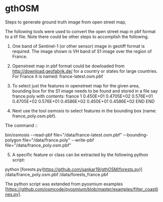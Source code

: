 # gthOSM

Steps to generate ground truth image from open street map,

The following tools were used to convert the open street map in pbf format to a tif file. Note there could be other steps to accomplish the following.

1. One band of Sentinel-1 (or other sensor) image in geotiff format is required. The image shown is VH band of S1 image over the region of France.



2. Openstreet map in pbf format could be dowloaded from http://download.geofabrik.de/ for a country or states for large countries.
For France it is named: france-latest.osm.pbf

3. To select just the features in openstreet map for the given area, bounding box for the S1 image needs to be found and stored in a file say france.poly with contents:
france
1
     0.450E+01    0.4705E+02
     0.576E+01    0.4705E+02
     0.576E+01    0.4586E+02
     0.450E+01    0.4586E+02
END
END

4. Next use the tool osmosis to select features in the bounding box (name: france_poly.osm.pbf). 

The command ::

bin/osmosis --read-pbf file="/data/france-latest.osm.pbf" --bounding-polygon file="/data/france.poly" --write-pbf file="/data/france_poly.osm.pbf"

5. A specific feature or class can be extracted by the following python script: 

python [forests.py(https://github.com/sankar19/gthOSM/forests.py)]  /data/france_poly.osm.pbf /data/forests_france.pbf

The python script was extended from pyosmium examples [https://github.com/osmcode/pyosmium/blob/master/examples/filter_coastlines.py].



